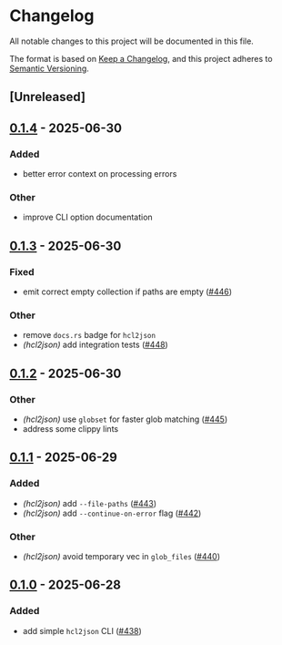 # Changelog

All notable changes to this project will be documented in this file.

The format is based on [Keep a Changelog](https://keepachangelog.com/en/1.0.0/),
and this project adheres to [Semantic Versioning](https://semver.org/spec/v2.0.0.html).

## [Unreleased]

## [0.1.4](https://github.com/martinohmann/hcl-rs/compare/hcl2json-v0.1.3...hcl2json-v0.1.4) - 2025-06-30

### Added

- better error context on processing errors

### Other

- improve CLI option documentation

## [0.1.3](https://github.com/martinohmann/hcl-rs/compare/hcl2json-v0.1.2...hcl2json-v0.1.3) - 2025-06-30

### Fixed

- emit correct empty collection if paths are empty ([#446](https://github.com/martinohmann/hcl-rs/pull/446))

### Other

- remove `docs.rs` badge for `hcl2json`
- *(hcl2json)* add integration tests ([#448](https://github.com/martinohmann/hcl-rs/pull/448))

## [0.1.2](https://github.com/martinohmann/hcl-rs/compare/hcl2json-v0.1.1...hcl2json-v0.1.2) - 2025-06-30

### Other

- *(hcl2json)* use `globset` for faster glob matching ([#445](https://github.com/martinohmann/hcl-rs/pull/445))
- address some clippy lints

## [0.1.1](https://github.com/martinohmann/hcl-rs/compare/hcl2json-v0.1.0...hcl2json-v0.1.1) - 2025-06-29

### Added

- *(hcl2json)* add `--file-paths` ([#443](https://github.com/martinohmann/hcl-rs/pull/443))
- *(hcl2json)* add `--continue-on-error` flag ([#442](https://github.com/martinohmann/hcl-rs/pull/442))

### Other

- *(hcl2json)* avoid temporary vec in `glob_files` ([#440](https://github.com/martinohmann/hcl-rs/pull/440))

## [0.1.0](https://github.com/martinohmann/hcl-rs/releases/tag/hcl2json-v0.1.0) - 2025-06-28

### Added

- add simple `hcl2json` CLI ([#438](https://github.com/martinohmann/hcl-rs/pull/438))
